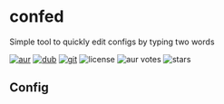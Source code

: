 # confed
Simple tool to quickly edit configs by typing two words

[![aur](https://img.shields.io/aur/version/confed.svg?logo=archlinux&style=flat-square&logoColor=white)](https://aur.archlinux.org/packages/confed) 
[![dub](https://img.shields.io/dub/v/confed.svg?logo=d&style=flat-square)](https://code.dlang.org/packages/confed) 
[![git](https://img.shields.io/github/v/release/al1-ce/confed?label=git&logo=github&style=flat-square)](https://github.com/al1-ce/confed)
![license](https://img.shields.io/aur/license/confed.svg?style=flat-square)
![aur votes](https://img.shields.io/aur/votes/confed.svg?style=flat-square) 
![stars](https://badgen.net/github/stars/al1-ce/confed?style=flat)

## Config

